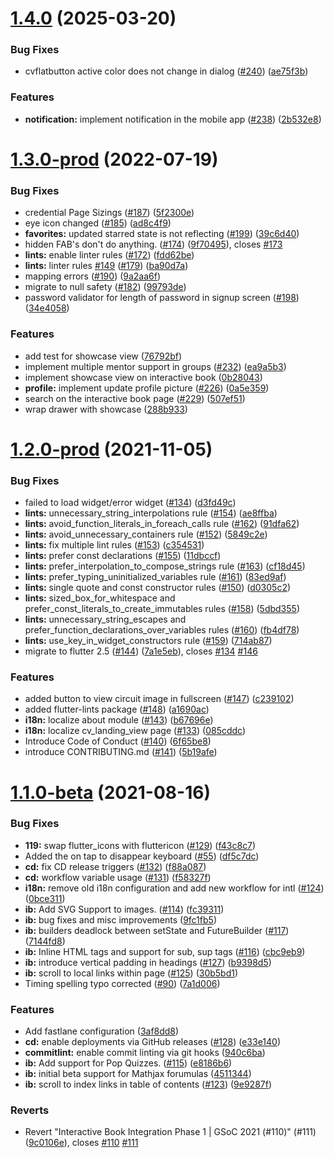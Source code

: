 # [1.4.0](https://github.com/CircuitVerse/mobile-app/compare/v1.3.0-prod...v1.4.0) (2025-03-20)


### Bug Fixes

* cvflatbutton active color does not change in dialog ([#240](https://github.com/CircuitVerse/mobile-app/issues/240)) ([ae75f3b](https://github.com/CircuitVerse/mobile-app/commit/ae75f3b6f554d0b37771df117aadf3aa083b958c))


### Features

* **notification:** implement notification in the mobile app ([#238](https://github.com/CircuitVerse/mobile-app/issues/238)) ([2b532e8](https://github.com/CircuitVerse/mobile-app/commit/2b532e87c4f90e1807073a0e4586bf52e73548c3))



# [1.3.0-prod](https://github.com/CircuitVerse/mobile-app/compare/v1.2.0-prod...v1.3.0-prod) (2022-07-19)


### Bug Fixes

* credential Page Sizings ([#187](https://github.com/CircuitVerse/mobile-app/issues/187)) ([5f2300e](https://github.com/CircuitVerse/mobile-app/commit/5f2300e7b021f98d440bd2c51fb2766c73a3c4d2))
* eye icon changed ([#185](https://github.com/CircuitVerse/mobile-app/issues/185)) ([ad8c4f9](https://github.com/CircuitVerse/mobile-app/commit/ad8c4f9cd0c4398c3cdbd5c65b221774018897ac))
* **favorites:** updated starred state is not reflecting ([#199](https://github.com/CircuitVerse/mobile-app/issues/199)) ([39c6d40](https://github.com/CircuitVerse/mobile-app/commit/39c6d4055ff0b5ac89595022e11c9e4d0e8feb14))
* hidden FAB's don't do anything. ([#174](https://github.com/CircuitVerse/mobile-app/issues/174)) ([9f70495](https://github.com/CircuitVerse/mobile-app/commit/9f704952759a1703e4e011a6180779252d4747d6)), closes [#173](https://github.com/CircuitVerse/mobile-app/issues/173)
* **lints:** enable linter rules ([#172](https://github.com/CircuitVerse/mobile-app/issues/172)) ([fdd62be](https://github.com/CircuitVerse/mobile-app/commit/fdd62be10de0ee4bf44126eac871684be88afb37))
* **lints:** linter rules [#149](https://github.com/CircuitVerse/mobile-app/issues/149) ([#179](https://github.com/CircuitVerse/mobile-app/issues/179)) ([ba90d7a](https://github.com/CircuitVerse/mobile-app/commit/ba90d7a677d7cbd61197c368d76f8c7b2842bf8e))
* mapping errors ([#190](https://github.com/CircuitVerse/mobile-app/issues/190)) ([9a2aa6f](https://github.com/CircuitVerse/mobile-app/commit/9a2aa6f739c1c43d252c9e5df604917c4ee6af91))
* migrate to null safety  ([#182](https://github.com/CircuitVerse/mobile-app/issues/182)) ([99793de](https://github.com/CircuitVerse/mobile-app/commit/99793dee9e56fe19dad6774d4af9b64c7627e6b8))
* password validator for length of password in signup screen ([#198](https://github.com/CircuitVerse/mobile-app/issues/198)) ([34e4058](https://github.com/CircuitVerse/mobile-app/commit/34e4058f5618a0b443cd1980788ed1ef551b5e4f))


### Features

* add test for showcase view ([76792bf](https://github.com/CircuitVerse/mobile-app/commit/76792bf1c197b01a2ad8337bd2060f27e6a6fb8a))
* implement multiple mentor support in groups ([#232](https://github.com/CircuitVerse/mobile-app/issues/232)) ([ea9a5b3](https://github.com/CircuitVerse/mobile-app/commit/ea9a5b328f572d948b1c9a15c7b1e722459eee3c))
* implement showcase view on interactive book ([0b28043](https://github.com/CircuitVerse/mobile-app/commit/0b280433d272ba8ff398b90dab2a18b93d2ec243))
* **profile:** implement update profile picture ([#226](https://github.com/CircuitVerse/mobile-app/issues/226)) ([0a5e359](https://github.com/CircuitVerse/mobile-app/commit/0a5e3597243f26fae695c6ff749f7e959dcec6a0))
* search on the interactive book page ([#229](https://github.com/CircuitVerse/mobile-app/issues/229)) ([507ef51](https://github.com/CircuitVerse/mobile-app/commit/507ef51f34e9b05fb5804eed3f612627ada77a92))
* wrap drawer with showcase ([288b933](https://github.com/CircuitVerse/mobile-app/commit/288b933b3375b95961928d762340b0466c647328))



# [1.2.0-prod](https://github.com/CircuitVerse/mobile-app/compare/v1.1.0-beta...v1.2.0-prod) (2021-11-05)


### Bug Fixes

* failed to load widget/error widget ([#134](https://github.com/CircuitVerse/mobile-app/issues/134)) ([d3fd49c](https://github.com/CircuitVerse/mobile-app/commit/d3fd49c88dfa3f4b221a48019b24729379bc8c0d))
* **lints:**  unnecessary_string_interpolations rule ([#154](https://github.com/CircuitVerse/mobile-app/issues/154)) ([ae8ffba](https://github.com/CircuitVerse/mobile-app/commit/ae8ffbadd544b17da7fb5d6ca795599f1dd59ca5))
* **lints:** avoid_function_literals_in_foreach_calls rule ([#162](https://github.com/CircuitVerse/mobile-app/issues/162)) ([91dfa62](https://github.com/CircuitVerse/mobile-app/commit/91dfa623f9ea14975ee0aa987d14089351ab7b93))
* **lints:** avoid_unnecessary_containers rule ([#152](https://github.com/CircuitVerse/mobile-app/issues/152)) ([5849c2e](https://github.com/CircuitVerse/mobile-app/commit/5849c2e92665e3085a3342f88ebece2c39d98465))
* **lints:** fix multiple lint rules ([#153](https://github.com/CircuitVerse/mobile-app/issues/153)) ([c354531](https://github.com/CircuitVerse/mobile-app/commit/c354531c77210e7b52dead2833586030a958b233))
* **lints:** prefer const declarations ([#155](https://github.com/CircuitVerse/mobile-app/issues/155)) ([11dbccf](https://github.com/CircuitVerse/mobile-app/commit/11dbccf04292bd5cfb8ef85235a7d5546f42d41e))
* **lints:** prefer_interpolation_to_compose_strings rule ([#163](https://github.com/CircuitVerse/mobile-app/issues/163)) ([cf18d45](https://github.com/CircuitVerse/mobile-app/commit/cf18d457a31c613c19637e85ac9689a613f44db6))
* **lints:** prefer_typing_uninitialized_variables rule ([#161](https://github.com/CircuitVerse/mobile-app/issues/161)) ([83ed9af](https://github.com/CircuitVerse/mobile-app/commit/83ed9af5a99999a71af38063054713fb9ce2a0ce))
* **lints:** single quote and const constructor rules ([#150](https://github.com/CircuitVerse/mobile-app/issues/150)) ([d0305c2](https://github.com/CircuitVerse/mobile-app/commit/d0305c20bdedae8d9a26e6afb90416f030ec69c2))
* **lints:** sized_box_for_whitespace and prefer_const_literals_to_create_immutables rules ([#158](https://github.com/CircuitVerse/mobile-app/issues/158)) ([5dbd355](https://github.com/CircuitVerse/mobile-app/commit/5dbd355fd534aac57b7c2c371c04f680b525a8dc))
* **lints:** unnecessary_string_escapes and prefer_function_declarations_over_variables rules ([#160](https://github.com/CircuitVerse/mobile-app/issues/160)) ([fb4df78](https://github.com/CircuitVerse/mobile-app/commit/fb4df784674e2001a8ea3b8b8e563d88ed707fb9))
* **lints:** use_key_in_widget_constructors rule ([#159](https://github.com/CircuitVerse/mobile-app/issues/159)) ([714ab87](https://github.com/CircuitVerse/mobile-app/commit/714ab872179671052c0db23856aa3e64b59ce443))
* migrate to flutter 2.5 ([#144](https://github.com/CircuitVerse/mobile-app/issues/144)) ([7a1e5eb](https://github.com/CircuitVerse/mobile-app/commit/7a1e5eb2f859025a9af3ef45157b4bea985137ad)), closes [#134](https://github.com/CircuitVerse/mobile-app/issues/134) [#146](https://github.com/CircuitVerse/mobile-app/issues/146)


### Features

* added button to view circuit image in fullscreen ([#147](https://github.com/CircuitVerse/mobile-app/issues/147)) ([c239102](https://github.com/CircuitVerse/mobile-app/commit/c2391021ea476d2b872498e4343c75684ae188a6))
* added flutter-lints package  ([#148](https://github.com/CircuitVerse/mobile-app/issues/148)) ([a1690ac](https://github.com/CircuitVerse/mobile-app/commit/a1690acbd0894e5c9e35206a06da3a9db4ad1e0d))
* **i18n:** localize about module ([#143](https://github.com/CircuitVerse/mobile-app/issues/143)) ([b67696e](https://github.com/CircuitVerse/mobile-app/commit/b67696e592e580619d04cdeeb8b8f2beffefcea5))
* **i18n:** localize cv_landing_view page ([#133](https://github.com/CircuitVerse/mobile-app/issues/133)) ([085cddc](https://github.com/CircuitVerse/mobile-app/commit/085cddca900e921ce7ce2bc750969f4f49a183d8))
* Introduce Code of Conduct ([#140](https://github.com/CircuitVerse/mobile-app/issues/140)) ([6f65be8](https://github.com/CircuitVerse/mobile-app/commit/6f65be86f4630b069cd1654e05c5b20bc877cfe4))
* introduce CONTRIBUTING.md ([#141](https://github.com/CircuitVerse/mobile-app/issues/141)) ([5b19afe](https://github.com/CircuitVerse/mobile-app/commit/5b19afeb63c454c77e3dd92f9b4a7960c8a0d6a1))



# [1.1.0-beta](https://github.com/CircuitVerse/mobile-app/compare/df5c7dc9aa60d9c74863cbb54ae615ba7ab955a4...v1.1.0-beta) (2021-08-16)


### Bug Fixes

* **119:** swap flutter_icons with fluttericon ([#129](https://github.com/CircuitVerse/mobile-app/issues/129)) ([f43c8c7](https://github.com/CircuitVerse/mobile-app/commit/f43c8c7d674d7e934a6ec9239791ca81395953ce))
* Added the on tap to disappear keyboard ([#55](https://github.com/CircuitVerse/mobile-app/issues/55)) ([df5c7dc](https://github.com/CircuitVerse/mobile-app/commit/df5c7dc9aa60d9c74863cbb54ae615ba7ab955a4))
* **cd:** fix CD release triggers ([#132](https://github.com/CircuitVerse/mobile-app/issues/132)) ([f88a087](https://github.com/CircuitVerse/mobile-app/commit/f88a087fe936c29f5ab9cc75500f2804ccf60c7b))
* **cd:** workflow variable usage ([#131](https://github.com/CircuitVerse/mobile-app/issues/131)) ([f58327f](https://github.com/CircuitVerse/mobile-app/commit/f58327f7986b7bf4b4645369da127b80d7cddc82))
* **i18n:** remove old i18n configuration and add new workflow for intl ([#124](https://github.com/CircuitVerse/mobile-app/issues/124)) ([0bce311](https://github.com/CircuitVerse/mobile-app/commit/0bce311ce5a10cb7994e60e0979247cd39a98254))
* **ib:** Add SVG Support to images. ([#114](https://github.com/CircuitVerse/mobile-app/issues/114)) ([fc39311](https://github.com/CircuitVerse/mobile-app/commit/fc39311be3797ac8ad8c10cfb848f07603058b21))
* **ib:** bug fixes and misc improvements ([9fc1fb5](https://github.com/CircuitVerse/mobile-app/commit/9fc1fb5f36809f21efc4498d8a1c3cdb83157fc3))
* **ib:** builders deadlock between setState and FutureBuilder ([#117](https://github.com/CircuitVerse/mobile-app/issues/117)) ([7144fd8](https://github.com/CircuitVerse/mobile-app/commit/7144fd82cc15487384a0deaf35e377a6c8306e57))
* **ib:** Inline HTML tags and support for sub, sup tags ([#116](https://github.com/CircuitVerse/mobile-app/issues/116)) ([cbc9eb9](https://github.com/CircuitVerse/mobile-app/commit/cbc9eb94d4c7b2b5f00e7c41d9502011b8cb2cc2))
* **ib:** introduce vertical padding in headings ([#127](https://github.com/CircuitVerse/mobile-app/issues/127)) ([b9398d5](https://github.com/CircuitVerse/mobile-app/commit/b9398d5f68bd40301c810843d32546ab783829dd))
* **ib:** scroll to local links within page ([#125](https://github.com/CircuitVerse/mobile-app/issues/125)) ([30b5bd1](https://github.com/CircuitVerse/mobile-app/commit/30b5bd153f700458b99da8c958e7e69445c1deaf))
* Timing spelling typo corrected ([#90](https://github.com/CircuitVerse/mobile-app/issues/90)) ([7a1d006](https://github.com/CircuitVerse/mobile-app/commit/7a1d006f8eaa5df2bfaf577af507cf1bdc0a2214))


### Features

* Add fastlane configuration ([3af8dd8](https://github.com/CircuitVerse/mobile-app/commit/3af8dd8cc0ce310f9ed1bf9df405205a052452b8))
* **cd:** enable deployments via GitHub releases ([#128](https://github.com/CircuitVerse/mobile-app/issues/128)) ([e33e140](https://github.com/CircuitVerse/mobile-app/commit/e33e14083fd3da9ed7356fcd8d390966884a40a2))
* **commitlint:** enable commit linting via git hooks ([940c6ba](https://github.com/CircuitVerse/mobile-app/commit/940c6ba8e075d2bfd8fe55ba30767ec3ce979687))
* **ib:** Add support for Pop Quizzes. ([#115](https://github.com/CircuitVerse/mobile-app/issues/115)) ([e8186b6](https://github.com/CircuitVerse/mobile-app/commit/e8186b6b16cb5ff5fc8c639ae170d667eee859bd))
* **ib:** initial beta support for Mathjax forumulas ([4511344](https://github.com/CircuitVerse/mobile-app/commit/45113442ba0aaa53fa99d0c0620a15366987f127))
* **ib:** scroll to index links in table of contents ([#123](https://github.com/CircuitVerse/mobile-app/issues/123)) ([9e9287f](https://github.com/CircuitVerse/mobile-app/commit/9e9287fd675d2077985353975cb2327065aa20e1))


### Reverts

* Revert "Interactive Book Integration Phase 1 | GSoC 2021 (#110)" (#111) ([9c0106e](https://github.com/CircuitVerse/mobile-app/commit/9c0106e7d3e25d2df10102cf581f4ec99b3b4857)), closes [#110](https://github.com/CircuitVerse/mobile-app/issues/110) [#111](https://github.com/CircuitVerse/mobile-app/issues/111)



